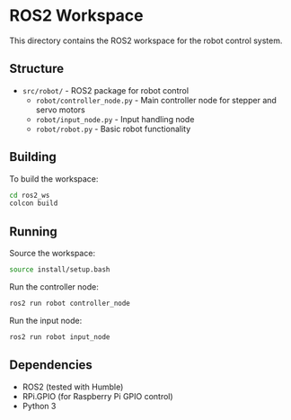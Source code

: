 # ROS2 Workspace

This directory contains the ROS2 workspace for the robot control system.

## Structure

- `src/robot/` - ROS2 package for robot control
  - `robot/controller_node.py` - Main controller node for stepper and servo motors
  - `robot/input_node.py` - Input handling node
  - `robot/robot.py` - Basic robot functionality

## Building

To build the workspace:

```bash
cd ros2_ws
colcon build
```

## Running

Source the workspace:
```bash
source install/setup.bash
```

Run the controller node:
```bash
ros2 run robot controller_node
```

Run the input node:
```bash
ros2 run robot input_node
```

## Dependencies

- ROS2 (tested with Humble)
- RPi.GPIO (for Raspberry Pi GPIO control)
- Python 3
